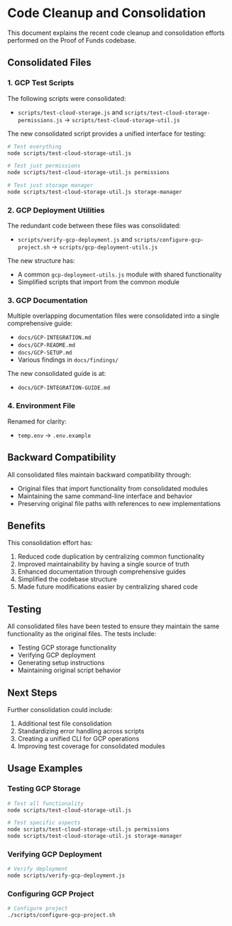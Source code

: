 # Code Cleanup and Consolidation

This document explains the recent code cleanup and consolidation efforts performed on the Proof of Funds codebase.

## Consolidated Files

### 1. GCP Test Scripts

The following scripts were consolidated:
- `scripts/test-cloud-storage.js` and `scripts/test-cloud-storage-permissions.js` → `scripts/test-cloud-storage-util.js`

The new consolidated script provides a unified interface for testing:
```bash
# Test everything
node scripts/test-cloud-storage-util.js

# Test just permissions
node scripts/test-cloud-storage-util.js permissions

# Test just storage manager
node scripts/test-cloud-storage-util.js storage-manager
```

### 2. GCP Deployment Utilities

The redundant code between these files was consolidated:
- `scripts/verify-gcp-deployment.js` and `scripts/configure-gcp-project.sh` → `scripts/gcp-deployment-utils.js`

The new structure has:
- A common `gcp-deployment-utils.js` module with shared functionality
- Simplified scripts that import from the common module

### 3. GCP Documentation

Multiple overlapping documentation files were consolidated into a single comprehensive guide:
- `docs/GCP-INTEGRATION.md`
- `docs/GCP-README.md`
- `docs/GCP-SETUP.md`
- Various findings in `docs/findings/`

The new consolidated guide is at:
- `docs/GCP-INTEGRATION-GUIDE.md`

### 4. Environment File

Renamed for clarity:
- `temp.env` → `.env.example`

## Backward Compatibility

All consolidated files maintain backward compatibility through:
- Original files that import functionality from consolidated modules
- Maintaining the same command-line interface and behavior
- Preserving original file paths with references to new implementations

## Benefits

This consolidation effort has:
1. Reduced code duplication by centralizing common functionality
2. Improved maintainability by having a single source of truth
3. Enhanced documentation through comprehensive guides
4. Simplified the codebase structure
5. Made future modifications easier by centralizing shared code

## Testing

All consolidated files have been tested to ensure they maintain the same functionality as the original files. The tests include:
- Testing GCP storage functionality
- Verifying GCP deployment
- Generating setup instructions
- Maintaining original script behavior

## Next Steps

Further consolidation could include:
1. Additional test file consolidation
2. Standardizing error handling across scripts
3. Creating a unified CLI for GCP operations
4. Improving test coverage for consolidated modules

## Usage Examples

### Testing GCP Storage
```bash
# Test all functionality
node scripts/test-cloud-storage-util.js

# Test specific aspects
node scripts/test-cloud-storage-util.js permissions
node scripts/test-cloud-storage-util.js storage-manager
```

### Verifying GCP Deployment
```bash
# Verify deployment
node scripts/verify-gcp-deployment.js
```

### Configuring GCP Project
```bash
# Configure project
./scripts/configure-gcp-project.sh
```